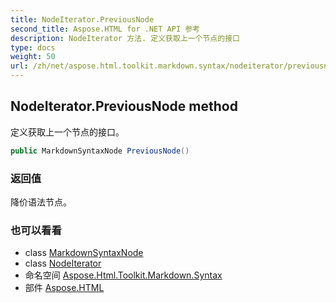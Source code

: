 ```yaml
---
title: NodeIterator.PreviousNode
second_title: Aspose.HTML for .NET API 参考
description: NodeIterator 方法. 定义获取上一个节点的接口
type: docs
weight: 50
url: /zh/net/aspose.html.toolkit.markdown.syntax/nodeiterator/previousnode/
---
```

## NodeIterator.PreviousNode method

定义获取上一个节点的接口。

```csharp
public MarkdownSyntaxNode PreviousNode()
```

### 返回值

降价语法节点。

### 也可以看看

* class [MarkdownSyntaxNode](../../markdownsyntaxnode/)
* class [NodeIterator](../)
* 命名空间 [Aspose.Html.Toolkit.Markdown.Syntax](../../nodeiterator/)
* 部件 [Aspose.HTML](../../../)


